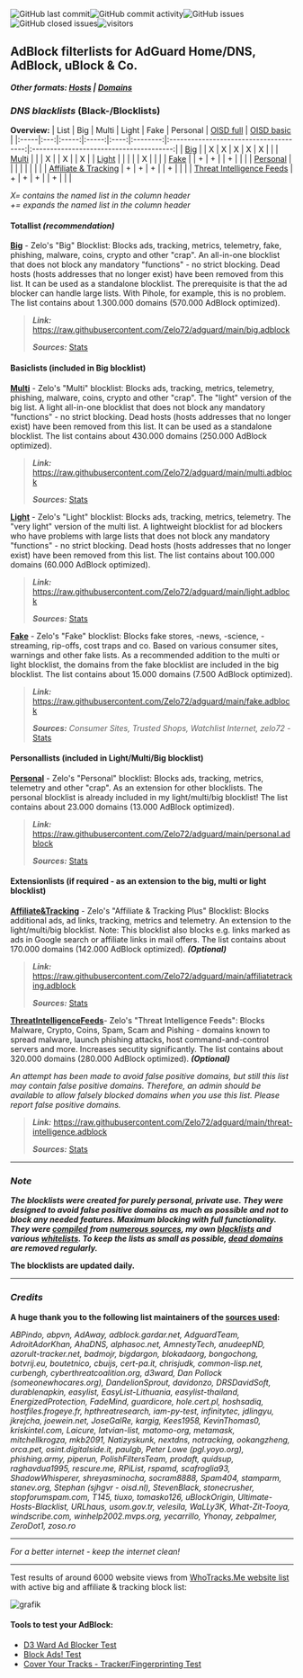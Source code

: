 ![GitHub last commit](https://img.shields.io/github/last-commit/zelo72/adguard)![GitHub commit activity](https://img.shields.io/github/commit-activity/m/zelo72/adguard)![GitHub issues](https://img.shields.io/github/issues/zelo72/adguard)![GitHub closed issues](https://img.shields.io/github/issues-closed/zelo72/adguard)![visitors](https://visitor-badge.glitch.me/badge?page_id=zelo72.adguard&left_color=grey&right_color=blue)

## AdBlock filterlists for AdGuard Home/DNS, AdBlock, uBlock & Co.
***Other formats: [Hosts](https://github.com/Zelo72/hosts) | [Domains](https://github.com/Zelo72/rpi)***

### ***DNS blacklists*** (Black-/Blocklists)

**Overview:**
| List | Big | Multi | Light | Fake | Personal | [OISD full](https://oisd.nl/downloads) | [OISD basic](https://oisd.nl/downloads) |
|:-----|:---:|:-----:|:-----:|:----:|:--------:|:--------------------------------------:|:---------------------------------------:|
| [Big](https://raw.githubusercontent.com/Zelo72/adguard/main/big.adblock)                                       |   | X | X | X | X | X |   |
| [Multi](https://raw.githubusercontent.com/Zelo72/adguard/main/multi.adblock)                                   |   |   | X |   | X |   | X |
| [Light](https://raw.githubusercontent.com/Zelo72/adguard/main/light.adblock)                                   |   |   |   |   | X |   |   |
| [Fake](https://raw.githubusercontent.com/Zelo72/adguard/main/fake.adblock)                                     |   | + | + |   | + |   |   |
| [Personal](https://raw.githubusercontent.com/Zelo72/adguard/main/personal.adblock)                             |   |   |   |   |   |   |   |
| [Affiliate & Tracking](https://raw.githubusercontent.com/Zelo72/adguard/main/affiliatetracking.adblock)        | + | + | + |   | + |   |   |
| [Threat Intelligence Feeds](https://raw.githubusercontent.com/Zelo72/adguard/main/threat-intelligence.adblock) | + | + | + |   | + |   |   |

*X= contains the named list in the column header    
+= expands the named list in the column header*
         
#### Totallist ***(recommendation)***

[**Big**](https://raw.githubusercontent.com/Zelo72/adguard/main/big.adblock) - Zelo's "Big" Blocklist: Blocks ads, tracking, metrics, telemetry, fake, phishing, malware, coins, crypto and other "crap". An all-in-one blocklist that does not block any mandatory "functions" - no strict blocking. Dead hosts (hosts addresses that no longer exist) have been removed from this list. It can be used as a standalone blocklist. The prerequisite is that the ad blocker can handle large lists. With Pihole, for example, this is no problem. The list contains about 1.300.000 domains (570.000 AdBlock optimized).

> ***Link:***
> https://raw.githubusercontent.com/Zelo72/adguard/main/big.adblock
> 
> ***Sources:*** [Stats](https://github.com/Zelo72/rpi/blob/master/pihole/blocklists/big.stats)

#### Basiclists (included in Big blocklist)

[**Multi**](https://raw.githubusercontent.com/Zelo72/adguard/main/multi.adblock) - Zelo's "Multi" blocklist: Blocks ads, tracking, metrics, telemetry, phishing, malware, coins, crypto and other "crap". The "light" version of the big list. A light all-in-one blocklist that does not block any mandatory "functions" - no strict blocking. Dead hosts (hosts addresses that no longer exist) have been removed from this list. It can be used as a standalone blocklist. The list contains about 430.000 domains (250.000 AdBlock optimized).

> ***Link:***
> https://raw.githubusercontent.com/Zelo72/adguard/main/multi.adblock
> 
> ***Sources:*** [Stats](https://github.com/Zelo72/rpi/blob/master/pihole/blocklists/multi.stats)

[**Light**](https://raw.githubusercontent.com/Zelo72/adguard/main/light.adblock) - Zelo's "Light" blocklist: Blocks ads, tracking, metrics, telemetry. The "very light" version of the multi list. A lightweight blocklist for ad blockers who have problems with large lists that does not block any mandatory "functions" - no strict blocking. Dead hosts (hosts addresses that no longer exist) have been removed from this list. The list contains about 100.000 domains (60.000 AdBlock optimized).

> ***Link:***
> https://raw.githubusercontent.com/Zelo72/adguard/main/light.adblock
> 
> ***Sources:*** [Stats](https://github.com/Zelo72/rpi/blob/master/pihole/blocklists/light.stats)

[**Fake**](https://raw.githubusercontent.com/Zelo72/adguard/main/fake.adblock) - Zelo's "Fake" blocklist: Blocks fake stores, -news, -science, -streaming, rip-offs, cost traps and co. Based on various consumer sites, warnings and other fake lists. As a recommended addition to the multi or light blocklist, the domains from the fake blocklist are included in the big blocklist. The list contains about 15.000 domains (7.500 AdBlock optimized).

> ***Link:*** https://raw.githubusercontent.com/Zelo72/adguard/main/fake.adblock
> 
> ***Sources:*** *Consumer Sites, Trusted Shops, Watchlist Internet, zelo72* - [Stats](https://github.com/Zelo72/rpi/blob/master/pihole/blocklists/fake.stats)

#### Personallists (included in Light/Multi/Big blocklist)

[**Personal**](https://raw.githubusercontent.com/Zelo72/adguard/main/personal.adblock) - Zelo's "Personal" blocklist: Blocks ads, tracking, metrics, telemetry and  other "crap". As an extension for other blocklists. The personal blocklist is already included in my light/multi/big blocklist! The list contains about 23.000 domains (13.000 AdBlock optimized).

> ***Link:*** https://raw.githubusercontent.com/Zelo72/adguard/main/personal.adblock
> 
> ***Sources:*** [Stats](https://github.com/Zelo72/rpi/blob/master/pihole/blocklists/personal.stats)

#### Extensionlists (if required - as an extension to the big, multi or light blocklist)

[**Affiliate&Tracking**](https://raw.githubusercontent.com/Zelo72/adguard/main/affiliatetracking.adblock) - Zelo's "Affiliate & Tracking Plus" Blocklist: Blocks additional ads, ad links, tracking, metrics and telemetry. An extension to the light/multi/big blocklist. Note: This blocklist also blocks e.g. links marked as ads in Google search or affiliate links in mail offers. The list contains about 170.000 domains (142.000 AdBlock optimized). ***(Optional)***

> ***Link:*** https://raw.githubusercontent.com/Zelo72/adguard/main/affiliatetracking.adblock
> 
> ***Sources:*** [Stats](https://github.com/Zelo72/rpi/blob/master/pihole/blocklists/affiliatetracking.stats)

[**ThreatIntelligenceFeeds**](https://raw.githubusercontent.com/Zelo72/adguard/main/threat-intelligence.adblock)- Zelo's "Threat Intelligence Feeds": Blocks Malware, Crypto, Coins, Spam, Scam and Pishing - domains known to spread malware, launch phishing attacks, host command-and-control servers and more. Increases secutity significantly. The list contains about 320.000 domains (280.000 AdBlock optimized). ***(Optional)***

*An attempt has been made to avoid false positive domains, but still this list may contain false positive domains. Therefore, an admin should be available to allow falsely blocked domains when you use this list. Please report false positive domains.*

> ***Link:*** https://raw.githubusercontent.com/Zelo72/adguard/main/threat-intelligence.adblock
> 
> ***Sources:*** [Stats](https://github.com/Zelo72/rpi/blob/master/pihole/blocklists/threat-intelligence.stats)

---

### ***Note***

***The blocklists were created for purely personal, private use. They were designed to avoid false positive domains as much as possible and not to block any needed features. Maximum blocking with full functionality. They were [compiled](https://github.com/Zelo72/rpi/tree/master/pihole/blocklists/build) from [numerous sources](https://github.com/Zelo72/adguard/blob/main/SOURCES.md), my own [blacklists](https://github.com/Zelo72/rpi/tree/master/pihole/blocklists/data) and various [whitelists](https://github.com/Zelo72/adguard/blob/main/SOURCES.md#white--dead-list). To keep the lists as small as possible, [dead domains](https://github.com/Zelo72/adguard/blob/main/SOURCES.md#white--dead-list) are removed regularly.***

**The blocklists are updated daily.**

---

### ***Credits***

**A huge thank you to the following list maintainers of the [sources used](https://github.com/Zelo72/rpi/blob/master/SOURCES.md):**

*ABPindo, abpvn, AdAway, adblock.gardar.net, AdguardTeam, AdroitAdorKhan, AhaDNS, alphasoc.net, AmnestyTech, anudeepND, azorult-tracker.net, badmojr, bigdargon, blokadaorg, bongochong, botvrij.eu, boutetnico, cbuijs, cert-pa.it, chrisjudk, common-lisp.net, curbengh, cyberthreatcoalition.org, d3ward, Dan Pollock (someonewhocares.org), DandelionSprout, davidonzo, DRSDavidSoft, durablenapkin, easylist, EasyList-Lithuania, easylist-thailand, EnergizedProtection, FadeMind, guardicore, hole.cert.pl, hoshsadiq, hostfiles.frogeye.fr, hpthreatresearch, iam-py-test, infinitytec, jdlingyu, jkrejcha, joewein.net, JoseGalRe, kargig, Kees1958, KevinThomas0, kriskintel.com, Laicure, latvian-list, matomo-org, metamask, mitchellkrogza, mkb2091, Natizyskunk, nextdns, notracking, ookangzheng, orca.pet, osint.digitalside.it, paulgb, Peter Lowe (pgl.yoyo.org), phishing.army, piperun, PolishFiltersTeam, prodaft, quidsup, raghavdua1995, rescure.me, RPiList, rspamd, scafroglia93, ShadowWhisperer, shreyasminocha, socram8888, Spam404, stamparm, stanev.org, Stephan (sjhgvr - oisd.nl), StevenBlack, stonecrusher, stopforumspam.com, T145, tiuxo, tomasko126, uBlockOrigin, Ultimate-Hosts-Blacklist, URLhaus, usom.gov.tr, velesila, WaLLy3K, What-Zit-Tooya, windscribe.com, winhelp2002.mvps.org, yecarrillo, Yhonay, zebpalmer, ZeroDot1, zoso.ro*

---

*For a better internet - keep the internet clean!*

---

Test results of around 6000 website views from [WhoTracks.Me website list](https://whotracks.me/websites.html) with active big and affiliate & tracking block list:

![grafik](https://user-images.githubusercontent.com/62211544/137098766-08427ada-623c-4590-a689-03a4c1159cd4.png)

#### **Tools to test your AdBlock:**

- [D3 Ward Ad Blocker Test](https://d3ward.github.io/toolz/adblock.html)
- [Block Ads! Test](https://blockads.fivefilters.org)
- [Cover Your Tracks - Tracker/Fingerprinting Test](https://coveryourtracks.eff.org/)